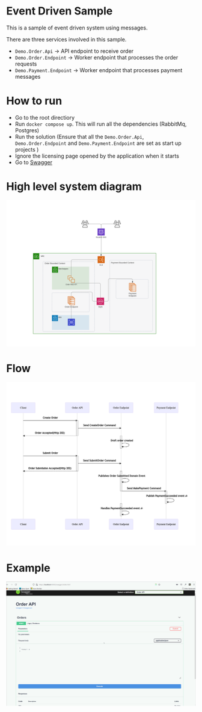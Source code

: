# Event Driven Sample
 
 This is a sample of event driven system using messages.

 There are three services involved in this sample.

 * `Demo.Order.Api` -> API endpoint to receive order
 * `Demo.Order.Endpoint` -> Worker endpoint that processes the order requests
 * `Demo.Payment.Endpoint` -> Worker endpoint that processes payment messages


 # How to run
  * Go to the root directiory
  * Run `docker compose up`. This will run all the dependencies (RabbitMq, Postgres)
  * Run the solution (Ensure that all the `Demo.Order.Api`, `Demo.Order.Endpoint` and `Demo.Payment.Endpoint` are set as start up projects )
  * Ignore the licensing page opened by the application when it starts
  * Go to [Swagger](https://localhost:44342/)

# High level system diagram
![Alt System diagram](./event-driven-sample.svg)

# Flow
![Flow](./flow.png)

# Example
![Sample](./eventdriven.gif)
